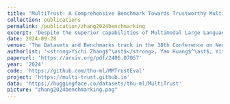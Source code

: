```yaml
---
title: "MultiTrust: A Comprehensive Benchmark Towards Trustworthy Multimodal Large Language Models"
collection: publications
permalink: /publication/zhang2024benchmarking
excerpt: 'Despite the superior capabilities of Multimodal Large Language Models (MLLMs) across diverse tasks, they still face significant trustworthiness challenges. Yet, current literature on the assessment of trustworthy MLLMs remains limited, lacking a holistic evaluation to offer thorough insights into future improvements. In this work, we establish MultiTrust, the first comprehensive and unified benchmark on the trustworthiness of MLLMs across five primary aspects: truthfulness, safety, robustness, fairness, and privacy. Our benchmark employs a rigorous evaluation strategy that addresses both multimodal risks and cross-modal impacts, encompassing 32 diverse tasks with self-curated datasets. Extensive experiments with 21 modern MLLMs reveal some previously unexplored trustworthiness issues and risks, highlighting the complexities introduced by the multimodality and underscoring the necessity for advanced methodologies to enhance their reliability. For instance, typical proprietary models still struggle with the perception of visually confusing images and are vulnerable to multimodal jailbreaking and adversarial attacks; MLLMs are more inclined to disclose privacy in text and reveal ideological and cultural biases even when paired with irrelevant images in inference, indicating that the multimodality amplifies the internal risks from base LLMs. Additionally, we release a scalable toolbox for standardized trustworthiness research, aiming to facilitate future advancements in this important field. Code and resources are publicly available at: <a href="https://multi-trust.github.io">this https URL</a>.'
date: 2024-09-28
venue: 'The Datasets and Benchmarks track in the 38th Conference on Neural Information Processing Systems (NeurIPS), Vancouver, Canada, 2024'
authorlist: '<strong>Yichi Zhang$^\ast$</strong>, Yao Huang$^\ast$, Yitong Sun, Chang Liu, Zhe Zhao, Zhengwei Fang, Yifan Wang, Huanran Chen, Xiao Yang, Xingxing Wei, Hang Su, Yinpeng Dong, Jun Zhu'
paperurl: 'https://arxiv.org/pdf/2406.07057'
year: '2024'
code: 'https://github.com/thu-ml/MMTrustEval'
project: 'https://multi-trust.github.io'
data: 'https://huggingface.co/datasets/thu-ml/MultiTrust'
picture: "zhang2024benchmarking.png"
---
```

